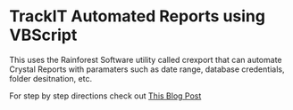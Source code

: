 # TrackIT Automated Reports using VBScript

This uses the Rainforest Software utility called crexport that can automate Crystal Reports with paramaters such as date range, database credentials, folder desitnation, etc.

For step by step directions check out [This Blog Post](http://tresdev.blogspot.com/2013/04/automating-trackit-reports.html)
